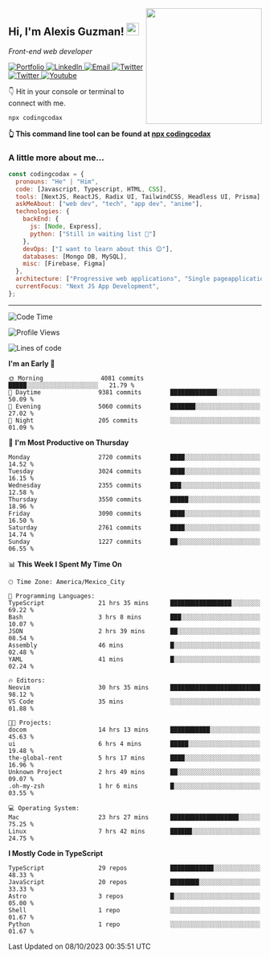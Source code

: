 <img align='right' src="https://media.giphy.com/media/M9gbBd9nbDrOTu1Mqx/giphy.gif" width="230">
<h2>Hi, I'm Alexis Guzman! <img src="https://media.giphy.com/media/hvRJCLFzcasrR4ia7z/giphy.gif" width="25px"></h2>
<p><em>Front-end web developer</em></p>

<p>
  <a href='https://www.codingcodax.dev' target='_blank'>
    <img alt='Portfolio' src='https://img.shields.io/badge/Portfolio-black?logo=vercel&style=flat-square'>
  </a>
  <a href='https://linkedin.com/in/codingcodax' target='_blank'>
    <img alt='LinkedIn' src='https://img.shields.io/badge/LinkedIn-black?logo=LinkedIn&style=flat-square'>
  </a>
  <a href='mailto:codingcodax@gmail.com' target='_blank'>
    <img alt='Email' src='https://img.shields.io/badge/Email-black?logo=Gmail&style=flat-square'>
  </a>
  <a href='https://twitter.com/codingcodax' target='_blank'>
    <img alt='Twitter' src='https://img.shields.io/badge/Twitter-black?logo=Twitter&style=flat-square'>
  </a>
  <a href='https://www.instagram.com/codingcodax' target='_blank'>
    <img alt='Twitter' src='https://img.shields.io/badge/Instagram-black?logo=Instagram&style=flat-square'>
  </a>
  <a href='https://www.youtube.com/@codingcodax' target='_blank'>
    <img alt='Youtube' src='https://img.shields.io/badge/YouTube-black?logo=Youtube&style=flat-square'>
  </a>
</p>

👇 Hit in your console or terminal to connect with me.

```bash
npx codingcodax
```
**👆 This command line tool can be found at [npx codingcodax](https://github.com/codingcodax/npx-codingcodax)**

<h3>A little more about me...</h3>

```javascript
const codingcodax = {
  pronouns: "He" | "Him",
  code: [Javascript, Typescript, HTML, CSS],
  tools: [NextJS, ReactJS, Radix UI, TailwindCSS, Headless UI, Prisma],
  askMeAbout: ["web dev", "tech", "app dev", "anime"],
  technologies: {
    backEnd: {
      js: [Node, Express],
      python: ["Still in waiting list 🥲"]
    },
    devOps: ["I want to learn about this 😊"],
    databases: [Mongo DB, MySQL],
    misc: [Firebase, Figma]
  },
  architecture: ["Progressive web applications", "Single pageapplications"],
  currentFocus: "Next JS App Development",
};
```

---

<!--START_SECTION:waka-->
![Code Time](http://img.shields.io/badge/Code%20Time-1%2C847%20hrs%2045%20mins-blue)

![Profile Views](http://img.shields.io/badge/Profile%20Views-11-blue)

![Lines of code](https://img.shields.io/badge/From%20Hello%20World%20I%27ve%20Written-10.4%20million%20lines%20of%20code-blue)

**I'm an Early 🐤** 

```text
🌞 Morning                4081 commits        █████░░░░░░░░░░░░░░░░░░░░   21.79 % 
🌆 Daytime                9381 commits        █████████████░░░░░░░░░░░░   50.09 % 
🌃 Evening                5060 commits        ███████░░░░░░░░░░░░░░░░░░   27.02 % 
🌙 Night                  205 commits         ░░░░░░░░░░░░░░░░░░░░░░░░░   01.09 % 
```
📅 **I'm Most Productive on Thursday** 

```text
Monday                   2720 commits        ████░░░░░░░░░░░░░░░░░░░░░   14.52 % 
Tuesday                  3024 commits        ████░░░░░░░░░░░░░░░░░░░░░   16.15 % 
Wednesday                2355 commits        ███░░░░░░░░░░░░░░░░░░░░░░   12.58 % 
Thursday                 3550 commits        █████░░░░░░░░░░░░░░░░░░░░   18.96 % 
Friday                   3090 commits        ████░░░░░░░░░░░░░░░░░░░░░   16.50 % 
Saturday                 2761 commits        ████░░░░░░░░░░░░░░░░░░░░░   14.74 % 
Sunday                   1227 commits        ██░░░░░░░░░░░░░░░░░░░░░░░   06.55 % 
```


📊 **This Week I Spent My Time On** 

```text
🕑︎ Time Zone: America/Mexico_City

💬 Programming Languages: 
TypeScript               21 hrs 35 mins      █████████████████░░░░░░░░   69.22 % 
Bash                     3 hrs 8 mins        ███░░░░░░░░░░░░░░░░░░░░░░   10.07 % 
JSON                     2 hrs 39 mins       ██░░░░░░░░░░░░░░░░░░░░░░░   08.54 % 
Assembly                 46 mins             █░░░░░░░░░░░░░░░░░░░░░░░░   02.48 % 
YAML                     41 mins             █░░░░░░░░░░░░░░░░░░░░░░░░   02.24 % 

🔥 Editors: 
Neovim                   30 hrs 35 mins      █████████████████████████   98.12 % 
VS Code                  35 mins             ░░░░░░░░░░░░░░░░░░░░░░░░░   01.88 % 

🐱‍💻 Projects: 
docom                    14 hrs 13 mins      ███████████░░░░░░░░░░░░░░   45.63 % 
ui                       6 hrs 4 mins        █████░░░░░░░░░░░░░░░░░░░░   19.48 % 
the-global-rent          5 hrs 17 mins       ████░░░░░░░░░░░░░░░░░░░░░   16.96 % 
Unknown Project          2 hrs 49 mins       ██░░░░░░░░░░░░░░░░░░░░░░░   09.07 % 
.oh-my-zsh               1 hr 6 mins         █░░░░░░░░░░░░░░░░░░░░░░░░   03.55 % 

💻 Operating System: 
Mac                      23 hrs 27 mins      ███████████████████░░░░░░   75.25 % 
Linux                    7 hrs 42 mins       ██████░░░░░░░░░░░░░░░░░░░   24.75 % 
```

**I Mostly Code in TypeScript** 

```text
TypeScript               29 repos            ████████████░░░░░░░░░░░░░   48.33 % 
JavaScript               20 repos            ████████░░░░░░░░░░░░░░░░░   33.33 % 
Astro                    3 repos             █░░░░░░░░░░░░░░░░░░░░░░░░   05.00 % 
Shell                    1 repo              ░░░░░░░░░░░░░░░░░░░░░░░░░   01.67 % 
Python                   1 repo              ░░░░░░░░░░░░░░░░░░░░░░░░░   01.67 % 
```




 Last Updated on 08/10/2023 00:35:51 UTC
<!--END_SECTION:waka-->
